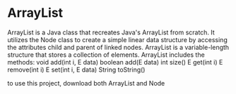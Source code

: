 # ArrayList

ArrayList is a Java class that recreates Java's ArrayList from scratch. It utilizes the Node class to create a simple linear data structure by accessing the attributes child and parent of linked nodes. ArrayList is a variable-length structure that stores a collection of elements. ArrayList includes the methods:
void add(int i, E data)
boolean add(E data)
int size()
E get(int i)
E remove(int i)
E set(int i, E data)
String toString()

to use this project, download both ArrayList and Node
